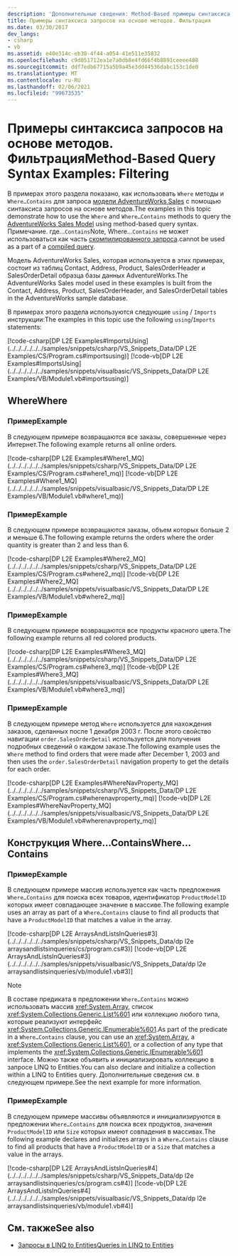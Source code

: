 ```yaml
---
description: 'Дополнительные сведения: Method-Based примеры синтаксиса запросов: Фильтрация'
title: Примеры синтаксиса запросов на основе методов. Фильтрация
ms.date: 03/30/2017
dev_langs:
- csharp
- vb
ms.assetid: e40e314c-eb30-4f44-a054-41e511e35832
ms.openlocfilehash: c9d051712ea1e7a0db8e4fd66f4b8891ceeee488
ms.sourcegitcommit: ddf7edb67715a5b9a45e3dd44536dabc153c1de0
ms.translationtype: MT
ms.contentlocale: ru-RU
ms.lasthandoff: 02/06/2021
ms.locfileid: "99673535"
---
```

# <a name="method-based-query-syntax-examples-filtering"></a><span data-ttu-id="24f95-103">Примеры синтаксиса запросов на основе методов. Фильтрация</span><span class="sxs-lookup"><span data-stu-id="24f95-103">Method-Based Query Syntax Examples: Filtering</span></span>

<span data-ttu-id="24f95-104">В примерах этого раздела показано, как использовать `Where` методы и `Where…Contains` для запроса [модели AdventureWorks Sales](https://github.com/Microsoft/sql-server-samples/releases/tag/adventureworks) с помощью синтаксиса запросов на основе методов.</span><span class="sxs-lookup"><span data-stu-id="24f95-104">The examples in this topic demonstrate how to use the `Where` and `Where…Contains` methods to query the [AdventureWorks Sales Model](https://github.com/Microsoft/sql-server-samples/releases/tag/adventureworks) using method-based query syntax.</span></span> <span data-ttu-id="24f95-105">Примечание. где...`Contains`</span><span class="sxs-lookup"><span data-stu-id="24f95-105">Note, Where…`Contains`</span></span> <span data-ttu-id="24f95-106">не может использоваться как часть [скомпилированного запроса](compiled-queries-linq-to-entities.md).</span><span class="sxs-lookup"><span data-stu-id="24f95-106">cannot be used as a part of a [compiled query](compiled-queries-linq-to-entities.md).</span></span>  
  
 <span data-ttu-id="24f95-107">Модель AdventureWorks Sales, которая используется в этих примерах, состоит из таблиц Contact, Address, Product, SalesOrderHeader и SalesOrderDetail образца базы данных AdventureWorks.</span><span class="sxs-lookup"><span data-stu-id="24f95-107">The AdventureWorks Sales model used in these examples is built from the Contact, Address, Product, SalesOrderHeader, and SalesOrderDetail tables in the AdventureWorks sample database.</span></span>  
  
 <span data-ttu-id="24f95-108">В примерах этого раздела используются следующие `using` / `Imports` инструкции:</span><span class="sxs-lookup"><span data-stu-id="24f95-108">The examples in this topic use the following `using`/`Imports` statements:</span></span>  
  
 [!code-csharp[DP L2E Examples#ImportsUsing](../../../../../../samples/snippets/csharp/VS_Snippets_Data/DP L2E Examples/CS/Program.cs#importsusing)]
 [!code-vb[DP L2E Examples#ImportsUsing](../../../../../../samples/snippets/visualbasic/VS_Snippets_Data/DP L2E Examples/VB/Module1.vb#importsusing)]  
  
## <a name="where"></a><span data-ttu-id="24f95-109">Where</span><span class="sxs-lookup"><span data-stu-id="24f95-109">Where</span></span>  
  
### <a name="example"></a><span data-ttu-id="24f95-110">Пример</span><span class="sxs-lookup"><span data-stu-id="24f95-110">Example</span></span>  

 <span data-ttu-id="24f95-111">В следующем примере возвращаются все заказы, совершенные через Интернет.</span><span class="sxs-lookup"><span data-stu-id="24f95-111">The following example returns all online orders.</span></span>  
  
 [!code-csharp[DP L2E Examples#Where1_MQ](../../../../../../samples/snippets/csharp/VS_Snippets_Data/DP L2E Examples/CS/Program.cs#where1_mq)]
 [!code-vb[DP L2E Examples#Where1_MQ](../../../../../../samples/snippets/visualbasic/VS_Snippets_Data/DP L2E Examples/VB/Module1.vb#where1_mq)]  
  
### <a name="example"></a><span data-ttu-id="24f95-112">Пример</span><span class="sxs-lookup"><span data-stu-id="24f95-112">Example</span></span>  

 <span data-ttu-id="24f95-113">В следующем примере возвращаются заказы, объем которых больше 2 и меньше 6.</span><span class="sxs-lookup"><span data-stu-id="24f95-113">The following example returns the orders where the order quantity is greater than 2 and less than 6.</span></span>  
  
 [!code-csharp[DP L2E Examples#Where2_MQ](../../../../../../samples/snippets/csharp/VS_Snippets_Data/DP L2E Examples/CS/Program.cs#where2_mq)]
 [!code-vb[DP L2E Examples#Where2_MQ](../../../../../../samples/snippets/visualbasic/VS_Snippets_Data/DP L2E Examples/VB/Module1.vb#where2_mq)]  
  
### <a name="example"></a><span data-ttu-id="24f95-114">Пример</span><span class="sxs-lookup"><span data-stu-id="24f95-114">Example</span></span>  

 <span data-ttu-id="24f95-115">В следующем примере возвращаются все продукты красного цвета.</span><span class="sxs-lookup"><span data-stu-id="24f95-115">The following example returns all red colored products.</span></span>  
  
 [!code-csharp[DP L2E Examples#Where3_MQ](../../../../../../samples/snippets/csharp/VS_Snippets_Data/DP L2E Examples/CS/Program.cs#where3_mq)]
 [!code-vb[DP L2E Examples#Where3_MQ](../../../../../../samples/snippets/visualbasic/VS_Snippets_Data/DP L2E Examples/VB/Module1.vb#where3_mq)]  
  
### <a name="example"></a><span data-ttu-id="24f95-116">Пример</span><span class="sxs-lookup"><span data-stu-id="24f95-116">Example</span></span>  

 <span data-ttu-id="24f95-117">В следующем примере метод `Where` используется для нахождения заказов, сделанных после 1 декабря 2003 г. После этого свойство навигации `order.SalesOrderDetail` используется для получения подробных сведений о каждом заказе.</span><span class="sxs-lookup"><span data-stu-id="24f95-117">The following example uses the `Where` method to find orders that were made after December 1, 2003 and then uses the `order.SalesOrderDetail` navigation property to get the details for each order.</span></span>  
  
 [!code-csharp[DP L2E Examples#WhereNavProperty_MQ](../../../../../../samples/snippets/csharp/VS_Snippets_Data/DP L2E Examples/CS/Program.cs#wherenavproperty_mq)]
 [!code-vb[DP L2E Examples#WhereNavProperty_MQ](../../../../../../samples/snippets/visualbasic/VS_Snippets_Data/DP L2E Examples/VB/Module1.vb#wherenavproperty_mq)]  
  
## <a name="wherecontains"></a><span data-ttu-id="24f95-118">Конструкция Where…Contains</span><span class="sxs-lookup"><span data-stu-id="24f95-118">Where…Contains</span></span>  
  
### <a name="example"></a><span data-ttu-id="24f95-119">Пример</span><span class="sxs-lookup"><span data-stu-id="24f95-119">Example</span></span>  

 <span data-ttu-id="24f95-120">В следующем примере массив используется как часть предложения `Where…Contains` для поиска всех товаров, идентификатор `ProductModelID` которых имеет совпадающее значение в массиве.</span><span class="sxs-lookup"><span data-stu-id="24f95-120">The following example uses an array as part of a `Where…Contains` clause to find all products that have a `ProductModelID` that matches a value in the array.</span></span>  
  
 [!code-csharp[DP L2E ArraysAndListsInQueries#3](../../../../../../samples/snippets/csharp/VS_Snippets_Data/dp l2e arraysandlistsinqueries/cs/program.cs#3)]
 [!code-vb[DP L2E ArraysAndListsInQueries#3](../../../../../../samples/snippets/visualbasic/VS_Snippets_Data/dp l2e arraysandlistsinqueries/vb/module1.vb#3)]  
  
> [!NOTE]
> <span data-ttu-id="24f95-121">В составе предиката в предложении `Where…Contains` можно использовать массив <xref:System.Array>, список <xref:System.Collections.Generic.List%601> или коллекцию любого типа, которые реализуют интерфейс <xref:System.Collections.Generic.IEnumerable%601>.</span><span class="sxs-lookup"><span data-stu-id="24f95-121">As part of the predicate in a `Where…Contains` clause, you can use an <xref:System.Array>, a <xref:System.Collections.Generic.List%601>, or a collection of any type that implements the <xref:System.Collections.Generic.IEnumerable%601> interface.</span></span> <span data-ttu-id="24f95-122">Можно также объявить и инициализировать коллекцию в запросе LINQ to Entities.</span><span class="sxs-lookup"><span data-stu-id="24f95-122">You can also declare and initialize a collection within a LINQ to Entities query.</span></span> <span data-ttu-id="24f95-123">Дополнительные сведения см. в следующем примере.</span><span class="sxs-lookup"><span data-stu-id="24f95-123">See the next example for more information.</span></span>  
  
### <a name="example"></a><span data-ttu-id="24f95-124">Пример</span><span class="sxs-lookup"><span data-stu-id="24f95-124">Example</span></span>  

 <span data-ttu-id="24f95-125">В следующем примере массивы объявляются и инициализируются в предложении `Where…Contains` для поиска всех продуктов, значения `ProductModelID` или `Size` которых имеют совпадения в массивах.</span><span class="sxs-lookup"><span data-stu-id="24f95-125">The following example declares and initializes arrays in a `Where…Contains` clause to find all products that have a `ProductModelID` or a `Size` that matches a value in the arrays.</span></span>  
  
 [!code-csharp[DP L2E ArraysAndListsInQueries#4](../../../../../../samples/snippets/csharp/VS_Snippets_Data/dp l2e arraysandlistsinqueries/cs/program.cs#4)]
 [!code-vb[DP L2E ArraysAndListsInQueries#4](../../../../../../samples/snippets/visualbasic/VS_Snippets_Data/dp l2e arraysandlistsinqueries/vb/module1.vb#4)]  
  
## <a name="see-also"></a><span data-ttu-id="24f95-126">См. также</span><span class="sxs-lookup"><span data-stu-id="24f95-126">See also</span></span>

- [<span data-ttu-id="24f95-127">Запросы в LINQ to Entities</span><span class="sxs-lookup"><span data-stu-id="24f95-127">Queries in LINQ to Entities</span></span>](queries-in-linq-to-entities.md)
